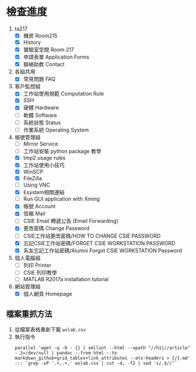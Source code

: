 # 檢查進度

1. ta217
    - [x] 機房 Room215
    - [x] History
    - [x] 實驗室空間 Room 217
    - [x] 申請表單 Application Forms
    - [x] 聯絡助教 Contact
2. 各組共用
    - [x] 常見問題 FAQ
3. 客戶監控組
    - [x] 工作站使用規範 Computation Rule
    - [x] SSH
    - [x] 硬體 Hardware
    - [ ] 軟體 Software
    - [ ] 系統狀態 Status
    - [ ] 作業系統 Operating System
4. 帳號管理組
    - [ ] Mirror Service
    - [ ] 工作站安裝 python package 教學
    - [x] tmp2 usage rules
    - [x] 工作站使用小技巧
    - [x] WinSCP
    - [x] FileZilla
    - [ ] Using VNC
    - [x] Esystem相關連結
    - [ ] Run GUI application with Xming
    - [x] 帳號 Account
    - [x] 信箱 Mail
    - [ ] CSIE Email 轉遞公告 (Email Forwarding)
    - [x] 更改密碼 Change Password
    - [ ] CSIE工作站更改密碼/HOW TO CHANGE CSIE PASSWORD
    - [x] 忘記CSIE工作站密碼/FORGET CSIE WORKSTATION PASSWORD
    - [x] 系友忘記工作站密碼/Alumni Forgot CSIE WORKSTATION Password
5. 個人電腦組
    - [ ] 列印 Printer
    - [ ] CSIE 列印教學
    - [ ] MATLAB R2017a installation tutorial
6. 網站管理組
    - [x] 個人網頁 Homepage

## 檔案重抓方法

1. 從檔案表格重新下載 `wslab.csv`
2. 執行指令
    ```
    parallel 'wget -q -O - {} | xmllint --html --xpath "//h1|//article" - 2>/dev/null | pandoc --from html --to markdown_github+grid_tables+link_attributes --atx-headers > {/}.md' ::: `grep -xP '.+,.+,' wslab.csv | cut -d, -f2 | sed 's/.$//'`
    ```
